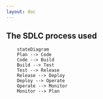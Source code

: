 ```yaml
---
layout: doc
---
```


## The SDLC process used

```mermaid
    stateDiagram
    Plan --> Code
    Code --> Build
    Build --> Test
    Test --> Release
    Release --> Deploy
    Deploy --> Operate
    Operate --> Monitor
    Monitor --> Plan
```


